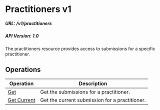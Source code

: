 # Practitioners v1

##### URL: /v1/practitioners
##### API Version: 1.0

The practitioners resource provides access to submissions for a specific practitioner.

## Operations

| Operation | Description |
| - | - |
| [Get](get.md) | Get the submissions for a practitioner. |
| [Get Current](get-current.md) | Get the current submission for a practitioner. |
